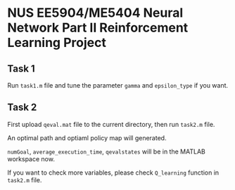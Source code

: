 # NUS EE5904/ME5404 Neural Network Part II Reinforcement Learning Project

## Task 1

Run `task1.m` file and tune the parameter `gamma` and `epsilon_type` if you want.

## Task 2

First upload `qeval.mat` file to the current directory, then run `task2.m` file.

An optimal path and optiaml policy map will generated.

`numGoal`, `average_execution_time`, `qevalstates` will be in the MATLAB workspace now.

If you want to check more variables, please check `Q_learning` function in `task2.m` file.
